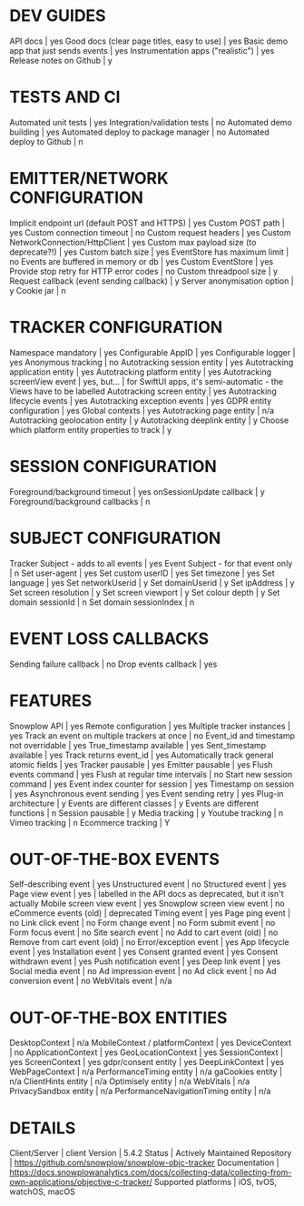# DEV GUIDES
API docs | yes
Good docs (clear page titles, easy to use) | yes
Basic demo app that just sends events | yes
Instrumentation apps ("realistic") | yes
Release notes on Github | y

# TESTS AND CI
Automated unit tests | yes
Integration/validation tests | no
Automated demo building | yes
Automated deploy to package manager | no
Automated deploy to Github | n

# EMITTER/NETWORK CONFIGURATION
Implicit endpoint url (default POST and HTTPS) | yes
Custom POST path | yes
Custom connection timeout | no
Custom request headers | yes
Custom NetworkConnection/HttpClient | yes
Custom max payload size (to deprecate?!) | yes
Custom batch size | yes
EventStore has maximum limit | no
Events are buffered in memory or db | yes
Custom EventStore | yes
Provide stop retry for HTTP error codes | no
Custom threadpool size | y
Request callback (event sending callback) | y
Server anonymisation option | y
Cookie jar | n

# TRACKER CONFIGURATION
Namespace mandatory | yes
Configurable AppID | yes
Configurable logger | yes
Anonymous tracking | no
Autotracking session entity | yes
Autotracking application entity | yes
Autotracking platform entity | yes
Autotracking screenView event | yes, but... | for SwiftUI apps, it's semi-automatic - the Views have to be labelled
Autotracking screen entity | yes
Autotracking lifecycle events | yes
Autotracking exception events | yes
GDPR entity configuration | yes
Global contexts | yes
Autotracking page entity | n/a
Autotracking geolocation entity | y
Autotracking deeplink entity | y
Choose which platform entity properties to track | y

# SESSION CONFIGURATION
Foreground/background timeout | yes
onSessionUpdate callback | y
Foreground/background callbacks | n

# SUBJECT CONFIGURATION
Tracker Subject - adds to all events | yes
Event Subject - for that event only | n
Set user-agent | yes
Set custom userID | yes
Set timezone | yes
Set language | yes
Set networkUserid | y
Set domainUserid | y
Set ipAddress | y
Set screen resolution | y
Set screen viewport | y
Set colour depth | y
Set domain sessionId | n
Set domain sessionIndex | n

# EVENT LOSS CALLBACKS
Sending failure callback | no
Drop events callback | yes

# FEATURES
Snowplow API | yes
Remote configuration | yes
Multiple tracker instances | yes
Track an event on multiple trackers at once | no
Event_id and timestamp not overridable | yes
True_timestamp available | yes
Sent_timestamp available | yes
Track returns event_id | yes
Automatically track general atomic fields | yes
Tracker pausable | yes
Emitter pausable | yes
Flush events command | yes
Flush at regular time intervals | no
Start new session command | yes
Event index counter for session | yes
Timestamp on session | yes
Asynchronous event sending | yes
Event sending retry | yes
Plug-in architecture | y
Events are different classes | y
Events are different functions | n
Session pausable | y
Media tracking | y
Youtube tracking | n
Vimeo tracking | n
Ecommerce tracking | Y

# OUT-OF-THE-BOX EVENTS
Self-describing event | yes
Unstructured event | no
Structured event | yes
Page view event | yes | labelled in the API docs as deprecated, but it isn't actually
Mobile screen view event | yes
Snowplow screen view event | no
eCommerce events (old) | deprecated
Timing event | yes
Page ping event | no
Link click event | no
Form change event | no
Form submit event | no
Form focus event | no
Site search event | no
Add to cart event (old) | no
Remove from cart event (old) | no
Error/exception event | yes
App lifecycle event | yes
Installation event | yes
Consent granted event | yes
Consent withdrawn event | yes
Push notification event | yes
Deep link event | yes
Social media event | no
Ad impression event | no
Ad click event | no
Ad conversion event | no
WebVitals event | n/a

# OUT-OF-THE-BOX ENTITIES
DesktopContext | n/a
MobileContext / platformContext | yes
DeviceContext | no
ApplicationContext | yes
GeoLocationContext | yes
SessionContext | yes
ScreenContext | yes
gdpr/consent entity | yes
DeepLinkContext | yes
WebPageContext | n/a
PerformanceTiming entity | n/a
gaCookies entity | n/a
ClientHints entity | n/a
Optimisely entity | n/a
WebVitals | n/a
PrivacySandbox entity | n/a
PerformanceNavigationTiming entity | n/a

# DETAILS
Client/Server | client
Version | 5.4.2
Status | Actively Maintained
Repository | https://github.com/snowplow/snowplow-objc-tracker
Documentation | https://docs.snowplowanalytics.com/docs/collecting-data/collecting-from-own-applications/objective-c-tracker/
Supported platforms | iOS, tvOS, watchOS, macOS